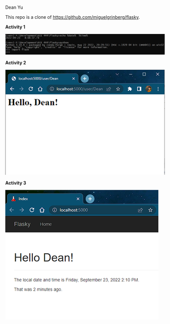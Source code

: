 Dean Yu

This repo is a clone of https://github.com/miguelgrinberg/flasky.

**Activity 1**

![](images/Activity1.png)

**Activity 2**

![](images/Activity2.png)

**Activity 3**

![](images/Activity3.png)
